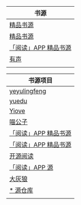 | 书源                                                                                                          |
|-------------------------------------------------------------------------------------------------------------|
| [精品书源](https://yuedu.xiu2.xyz/shuyuan)                                                                      |
| [精品书源](https://bitbucket.org/xiu2/yuedu/raw/master/shuyuan)                                                 |
| [「阅读」APP 精品书源](https://ghproxy.cc/https://raw.githubusercontent.com/XIU2/Yuedu/master/shuyuan)              |
| [有声](https://moonbegonia.github.io/Source/yuedu/audio.json)                                                 |
| []()                                                                                                        |
 
| 书源项目                                                   |
|--------------------------------------------------------|
| [yeyulingfeng](https://www.yeyulingfeng.com/6077.html) |
| [yuedu](https://cyao2q.github.io/yuedu/)               |
| [Yiove](https://shuyuan.yiove.com/)                    |
| [喵公子](https://dy.mgz6.com/)                            |
| [「阅读」APP 精品书源](https://yuedu.xiu2.xyz/)                |
| [「阅读」APP 精品书源](https://github.com/XIU2/yuedu/)         |
| [开源阅读](https://gedoor.github.io/)                      |
| [「阅读」APP 源](https://legado.aoaostar.com/)              |
| [大灰狼](https://github.com/shidahuilang/shuyuan)         |
| [* 源仓库](https://www.yckceo.com/)                       |
| []()                                                   |
